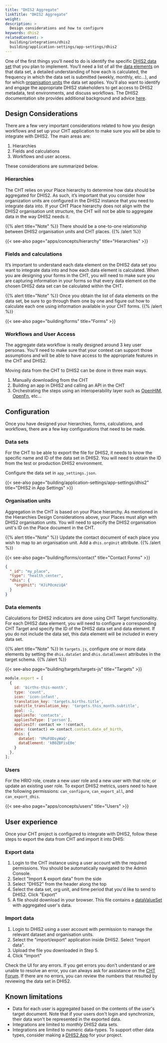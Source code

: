 ```yaml
---
title: "DHIS2 Aggregate"
linkTitle: "DHIS2 Aggregate"
weight: 
description: >
  Design considerations and how to configure
keywords: dhis2 
relatedContent: >
  building/integrations/dhis2
  building/application-settings/app-settings/dhis2
---
```


One of the first things you’ll need to do is identify the specific [DHIS2 data set](https://docs.dhis2.org/2.34/en/dhis2_implementation_guide/data-sets-and-forms.html#what-is-a-data-set) that you plan to implement. You’ll need a list of all the [data elements](https://docs.dhis2.org/2.34/en/dhis2_implementation_guide/data-elements-and-custom-dimensions.html#data-elements) on that data set, a detailed understanding of how each is calculated, the frequency in which the data set is submitted (weekly, monthly, etc…), and for which [organisation units](https://docs.dhis2.org/2.34/en/dhis2_implementation_guide/organisation-units.html) the data set applies. You’ll also want to identify and engage the appropriate DHIS2 stakeholders to get access to DHIS2 metadata, test environments, and discuss workflows. The DHIS2 documentation site provides additional background and advice [here](https://docs.dhis2.org/2.34/en/dhis2_implementation_guide/integration-concepts.html#integration-concepts).

## Design Considerations

There are a few very important considerations related to how you design workflows and set up your CHT application to make sure you will be able to integrate with DHIS2. The main areas are:

1. Hierarchies
2. Fields and calculations
3. Workflows and user access. 

These considerations are summarized below.

### Hierarchies

The CHT relies on your Place hierarchy to determine how data should be aggregated for DHIS2. As such, it’s important that you consider how organization units are configured in the DHIS2 instance that you need to integrate data into. If your CHT Place hierarchy does not align with the DHIS2 organisation unit structure, the CHT will not be able to aggregate data in the way DHIS2 needs it.

{{% alert title="Note" %}}
There should be a one-to-one relationship between DHIS2 organisation units and CHT places.
{{% /alert %}}


{{< see-also page="apps/concepts/hierarchy" title="Hierarchies" >}}


### Fields and calculations

It’s important to understand each data element on the DHIS2 data set you want to integrate data into and how each data element is calculated. When you are designing your forms in the CHT, you will need to make sure you are capturing information in your forms so that every data element on the chosen DHIS2 data set can be calculated within the CHT.

{{% alert title="Note" %}}
Once you obtain the list of data elements on the data set, be sure to go through them one by one and figure out how to calculate each one using information available in your CHT forms.
{{% /alert %}}


{{< see-also page="building/forms" title="Forms" >}}

### Workflows and User Access

The aggregate data workflow is really designed around 3 key user personas. You’ll need to make sure that your context can support those assumptions and will be able to have access to the appropriate features in the CHT and DHIS2. 

Moving data from the CHT to DHIS2 can be done in three main ways.

1. Manually downloading from the CHT
2. Building an app in DHIS2 and calling an API in the CHT
3. Orchestrating the steps using an interoperability layer such as [OpenHIM](http://openhim.org/), [OpenFn](https://www.openfn.org/), etc...


## Configuration

Once you have designed your hierarchies, forms, calculations, and workflows, there are a few key configurations that need to be made.

### Data sets

For the CHT to be able to export the file for DHIS2, it needs to know the specific name and ID of the data set in DHIS2. You will need to obtain the ID from the test or production DHIS2 environment.

Configure the data set in `app_settings.json`.

{{< see-also page="building/application-settings/app-settings/dhis2" title="DHIS2 in App Settings" >}}

### Organisation units

Aggregation in the CHT is based on your Place hierarchy. As mentioned in the Hierarchies Design Considerations above, your Places must align with DHIS2 organisation units. You will need to specify the DHIS2 organisation unit's ID on the Place document in the CHT.

{{% alert title="Note" %}}
Update the contact document of each place you wish to map to an organisation unit. Add a `dhis.orgUnit` attribute.
{{% /alert %}}


{{< see-also page="building/forms/contact" title="Contact Forms" >}}

```json
{
  "_id": "my_place",
  "type": "health_center",
  "dhis": {
    "orgUnit": "HJiPOcmziQA"
  }
}
```

### Data elements

Calculations for DHIS2 indicators are done using CHT Target functionality. For each DHIS2 data element, you will need to configure a corresponding CHT Target and specify the ID of the DHIS2 data set and data element. If you do not include the data set, this data element will be included in every data set.

{{% alert title="Note" %}}
In `targets.js`, configure one or more data elements by setting the `dhis.dataSet` and `dhis.dataElement` attributes in the target schema.
{{% /alert %}}



{{< see-also page="building/targets/targets-js" title="Targets" >}}

```javascript
module.export = [
  {
    id: 'births-this-month',
    type: 'count',
    icon: 'icon-infant',
    translation_key: 'targets.births.title',
    subtitle_translation_key: 'targets.this_month.subtitle',
    goal: -1,
    appliesTo: 'contacts',
    appliesToType: ['person'],
    appliesIf: contact => !!contact,
    date: (contact) => contact.contact.date_of_birth,
    dhis: {
      dataSet: 'VMuFODsyWaO',
      dataElement: 'kB0ZBFisE0e'
    }
  },
];
```

### Users

For the HRIO role, create a new user role and a new user with that role; or update an existing user role. To export DHIS2 metrics, users need to have the following permissions: `can_configure`, `can_export_all`, and `can_export_dhis`.

{{< see-also page="apps/concepts/users" title="Users" >}}

## User experience

Once your CHT project is configured to integrate with DHIS2, follow these steps to export the data from CHT and import it into DHIS:

### Export data

1. Login to the CHT instance using a user account with the required permissions. You should be automatically navigated to the Admin Console.
2. Select "Import & export data" from the side
3. Select "DHIS2" from the header along the top
4. Select the data set, org unit, and time period that you'd like to send to DHIS2. Click "Export"
5. A file should download in your browser. This file contains a [dataValueSet](https://docs.dhis2.org/master/en/developer/html/webapi_data_values.html) with aggregated user's data.

### Import data

1. Login to DHIS2 using a user account with permission to manage the relevant dataset and organisation units.
2. Select the "import/export" application inside DHIS2. Select "import data".
3. Upload the file you downloaded in Step 5.
4. Click "Import"

Check the UI for any errors. If you get errors you don't understand or are unable to resolve an error, you can always ask for assistance on the [CHT Forum](https://forum.communityhealthtoolkit.org/c/support/18). If there are no errors, you can review the numbers that resulted by reviewing the data set in DHIS2.

## Known limitations

* Data for each user is aggregated based on the contents of the user's target document. Note that if your users don't login and synchronize, their data won't be represented in the exported data.
* Integrations are limited to _monthly_ DHIS2 data sets.
* Integrations are limited to numeric data-types. To support other data types, consider making a [DHIS2 App](https://docs.dhis2.org/master/en/developer/html/apps_creating_apps.html) for your project.
